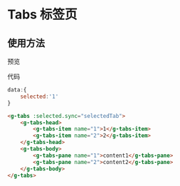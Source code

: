 # Tabs 标签页

## 使用方法

预览

<tabs-demos/>

代码

```javascript
data:{
    selected:'1'
}
```
```html
<g-tabs :selected.sync="selectedTab">
    <g-tabs-head>
        <g-tabs-item name="1">1</g-tabs-item>
        <g-tabs-item name="2">2</g-tabs-item>
    </g-tabs-head>
    <g-tabs-body>
        <g-tabs-pane name="1">content1</g-tabs-pane>
        <g-tabs-pane name="2">content2</g-tabs-pane>
    </g-tabs-body>
</g-tabs>
```